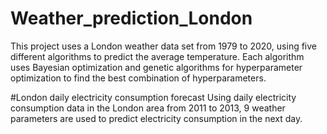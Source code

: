 # Weather_prediction_London

This project uses a London weather data set from 1979 to 2020, using five different algorithms to predict the average temperature. Each algorithm uses Bayesian optimization and genetic algorithms for hyperparameter optimization to find the best combination of hyperparameters.


#London daily electricity consumption forecast
Using daily electricity consumption data in the London area from 2011 to 2013, 9 weather parameters are used to predict electricity consumption in the next day.
